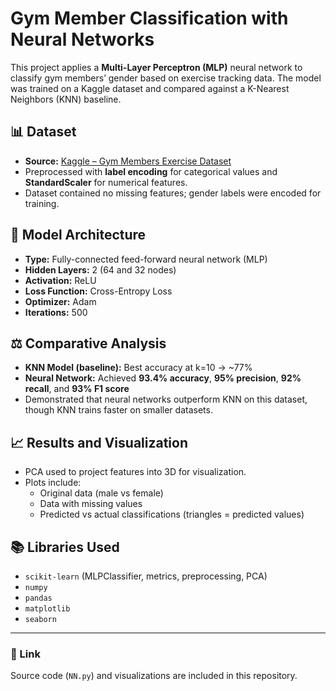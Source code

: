 # Gym Member Classification with Neural Networks

This project applies a **Multi-Layer Perceptron (MLP)** neural network to classify gym members’ gender based on exercise tracking data. The model was trained on a Kaggle dataset and compared against a K-Nearest Neighbors (KNN) baseline.

## 📊 Dataset
- **Source:** [Kaggle – Gym Members Exercise Dataset](https://www.kaggle.com/datasets/valakhorasani/gym-members-exercise-dataset/data)  
- Preprocessed with **label encoding** for categorical values and **StandardScaler** for numerical features.  
- Dataset contained no missing features; gender labels were encoded for training.

## 🧠 Model Architecture
- **Type:** Fully-connected feed-forward neural network (MLP)  
- **Hidden Layers:** 2 (64 and 32 nodes)  
- **Activation:** ReLU  
- **Loss Function:** Cross-Entropy Loss  
- **Optimizer:** Adam  
- **Iterations:** 500  

## ⚖️ Comparative Analysis
- **KNN Model (baseline):** Best accuracy at k=10 → ~77%  
- **Neural Network:** Achieved **93.4% accuracy**, **95% precision**, **92% recall**, and **93% F1 score**  
- Demonstrated that neural networks outperform KNN on this dataset, though KNN trains faster on smaller datasets.

## 📈 Results and Visualization
- PCA used to project features into 3D for visualization.  
- Plots include:
  - Original data (male vs female)
  - Data with missing values
  - Predicted vs actual classifications (triangles = predicted values)

## 📚 Libraries Used
- `scikit-learn` (MLPClassifier, metrics, preprocessing, PCA)
- `numpy`
- `pandas`
- `matplotlib`
- `seaborn`

---

### 🔗 Link
Source code (`NN.py`) and visualizations are included in this repository.
